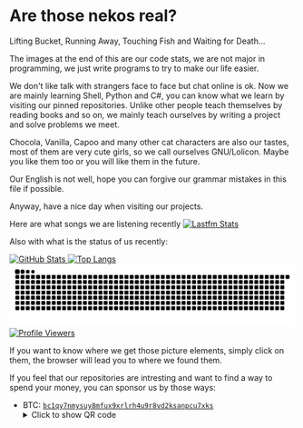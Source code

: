 # Are those nekos real?

Lifting Bucket, Running Away, Touching Fish and Waiting for Death...  

The images at the end of this are our code stats, we are not major in programming, we just write programs to try to make our life easier.

We don't like talk with strangers face to face but chat online is ok. Now we are mainly learning Shell, Python and C#, you can know what we learn by visiting our pinned repositories. Unlike other people teach themselves by reading books and so on, we mainly teach ourselves by writing a project and solve problems we meet.

Chocola, Vanilla, Capoo and many other cat characters are also our tastes, most of them are very cute girls, so we call ourselves GNU/Lolicon. Maybe you like them too or you will like them in the future.

Our English is not well, hope you can forgive our grammar mistakes in this file if possible.

Anyway, have a nice day when visiting our projects.

Here are what songs we are listening recently
<a href="https://github.com/JeffreyCA/lastfm-recently-played-readme">
  <picture>
    <source media="(prefers-color-scheme: dark)" srcset="https://lastfm-recently-played.vercel.app/api?user=zhanghua0&width=800">
    <img alt="Lastfm Stats" src="https://lastfm-recently-played.vercel.app/api?user=zhanghua0&width=800">
  </picture>
</a>
  
Also with what is the status of us recently:

<a href="https://github.com/anuraghazra/github-readme-stats">
  <picture>
    <source media="(prefers-color-scheme: dark)" srcset="https://github-readme-stats.vercel.app/api?username=arenekosreal&theme=dark">
    <img alt="GitHub Stats" src="https://github-readme-stats.vercel.app/api?username=arenekosreal&theme=default">
  </picture>
  <picture>
    <source media="(prefers-color-scheme: dark)" srcset="https://github-readme-stats.vercel.app/api/top-langs/?username=arenekosreal&theme=dark&layout=compact">
    <img alt="Top Langs" src="https://github-readme-stats.vercel.app/api/top-langs/?username=arenekosreal&theme=default&layout=compact">
  </picture>
</a>

<a href="https://github.com/Platane/snk">
  <picture>
    <source media="(prefers-color-scheme: dark)" srcset="./images/snakes/dark.svg">
    <img alt="GitHub Contributions" src="./images/snakes/light.svg">
  </picture>
</a>

<a href="https://github.com/antonkomarev/github-profile-views-counter">
  <picture>
    <source media="(prefers-color-scheme: dark)" srcset="https://komarev.com/ghpvc/?username=arenekosreal&color=gray&style=for-the-badge">
    <img alt="Profile Viewers" src="https://komarev.com/ghpvc/?username=arenekosreal&color=brightgreen&style=for-the-badge">
  </picture>
</a>

If you want to know where we get those picture elements, simply click on them, the browser will lead you to where we found them.  

If you feel that our repositories are intresting and want to find a way to spend your money, you can sponsor us by those ways:

- BTC: [`bc1qy7nmysuy8mfux9xrlrh4u9r8vd2ksanpcu7xks`](bitcoin:BC1QY7NMYSUY8MFUX9XRLRH4U9R8VD2KSANPCU7XKS?label=Sponsor)
  <details>
    <summary>Click to show QR code</summary>
    <picture>
      <img src="./images/btc-qr.png" />
    </picture>
  </details>

